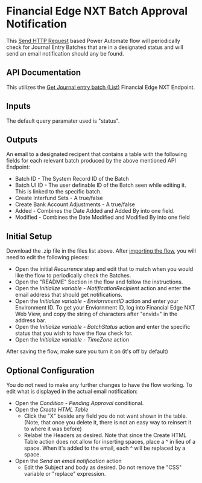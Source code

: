 # Financial Edge NXT Batch Approval Notification
This [Send HTTP Request](../Send-HTTP-Request.md) based Power Automate flow will periodically check for Journal Entry Batches that are in a designated status and will send an email notification should any be found. 

## API Documentation
This utilizes the [Get Journal entry batch (List)](https://developer.sky.blackbaud.com/docs/services/56eb17a0a9db9516c46bff6f/operations/ListJournalEntryBatches) Financial Edge NXT Endpoint.  

## Inputs
The default query paramater used is "status". 

## Outputs
An email to a designated recipent that contains a table with the following fields for each relevant batch produced by the above mentioned API Endpoint: 

* Batch ID - The System Record ID of the Batch
* Batch UI ID - The user definable ID of the Batch seen while editing it. This is linked to the specific batch. 
* Create Interfund Sets - A true/false
* Create Bank Account Adjustments - A true/false
* Added - Combines the Date Added and Added By into one field. 
* Modified - Combines the Date Modified and Modified By into one field

## Initial Setup
Download the .zip file in the files list above. After [importing the flow](https://docs.blackbaud.com/microsoft-connectors-docs/microsoft-power-platform/basics/import-flows), you will need to edit the following pieces:

* Open the initial _Recurrence_ step and edit that to match when you would like the flow to periodically check the Batches. 
* Open the "README" Section in the flow and follow the instructions. 
* Open the _Initiailze variable - NotificationRecipient_ action and enter the email address that should get notifications. 
* Open the _Initialize variable - EnviornmentID_ action and enter your Environment ID.  To get your Enviornment ID, log into Financial Edge NXT Web View, and copy the string of characters after "envid=" in the address bar.  
* Open the _Initiailze variable - BatchStatus_ action and enter the specific status that you wish to have the flow check for.  
* Open the _Initiailze variable - TimeZone_ action

After saving the flow, make sure you turn it on (it's off by default)

## Optional Configuration
You do not need to make any further changes to have the flow working.  To edit what is displayed in the actual email notification: 

* Open the _Condition - Pending Approval_ conditional. 
* Open the _Create HTML Table_
  - Click the "X" beside any field you do not want shown in the table.  (Note, that once you delete it, there is not an easy way to reinsert it to where it was before)
  - Relabel the Headers as desired.  Note that since the Create HTML Table action does not allow for inserting spaces, place a ^ in lieu of a space.  When it's added to the email, each ^ will be replaced by a space. 
* Open the _Send an email notification_ action
  - Edit the Subject and body as desired.  Do not remove the "CSS" variable or "replace" expression. 
